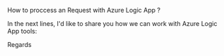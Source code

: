 How to proccess an Request with Azure Logic App ? 

In the next lines, I'd like to share you how we can work with Azure Logic App tools:

Regards
